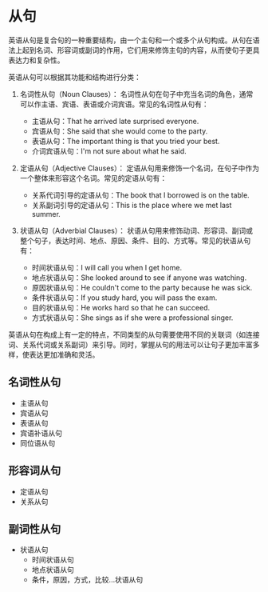 # 从句

英语从句是复合句的一种重要结构，由一个主句和一个或多个从句构成。从句在语法上起到名词、形容词或副词的作用，它们用来修饰主句的内容，从而使句子更具表达力和复杂性。

英语从句可以根据其功能和结构进行分类：

1. 名词性从句（Noun Clauses）：
   名词性从句在句子中充当名词的角色，通常可以作主语、宾语、表语或介词宾语。常见的名词性从句有：
   - 主语从句：That he arrived late surprised everyone.
   - 宾语从句：She said that she would come to the party.
   - 表语从句：The important thing is that you tried your best.
   - 介词宾语从句：I'm not sure about what he said.

2. 定语从句（Adjective Clauses）：
   定语从句用来修饰一个名词，在句子中作为一个整体来形容这个名词。常见的定语从句有：
   - 关系代词引导的定语从句：The book that I borrowed is on the table.
   - 关系副词引导的定语从句：This is the place where we met last summer.

3. 状语从句（Adverbial Clauses）：
   状语从句用来修饰动词、形容词、副词或整个句子，表达时间、地点、原因、条件、目的、方式等。常见的状语从句有：
   - 时间状语从句：I will call you when I get home.
   - 地点状语从句：She looked around to see if anyone was watching.
   - 原因状语从句：He couldn't come to the party because he was sick.
   - 条件状语从句：If you study hard, you will pass the exam.
   - 目的状语从句：He works hard so that he can succeed.
   - 方式状语从句：She sings as if she were a professional singer.

英语从句在构成上有一定的特点，不同类型的从句需要使用不同的关联词（如连接词、关系代词或关系副词）来引导。同时，掌握从句的用法可以让句子更加丰富多样，使表达更加准确和灵活。

## 名词性从句

- 主语从句
- 宾语从句
- 表语从句
- 宾语补语从句
- 同位语从句

## 形容词从句

- 定语从句
- 关系从句
## 副词性从句

- 状语从句
  - 时间状语从句
  - 地点状语从句
  - 条件，原因，方式，比较...状语从句

